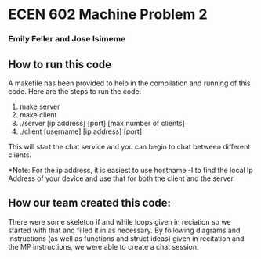 # ECEN 602 Machine Problem 2
### Emily Feller and Jose Isimeme


## How to run this code
A makefile has been provided to help in the compilation and running of this code. Here are the steps to run the code:

1. make server
2. make client
3. ./server [ip address] [port] [max number of clients]
4. ./client [username] [ip address] [port]

This will start the chat service and you can begin to chat between different clients. 

*Note: For the ip address, it is easiest to use hostname -I to find the local Ip Address of your device and use that for both the client and the server. 

## How our team created this code:
There were some skeleton if and while loops given in reciation so we started with that and filled it in as necessary. By following diagrams and instructions (as well as functions and struct ideas) given in recitation and the MP instructions, we were able to create a chat session.
